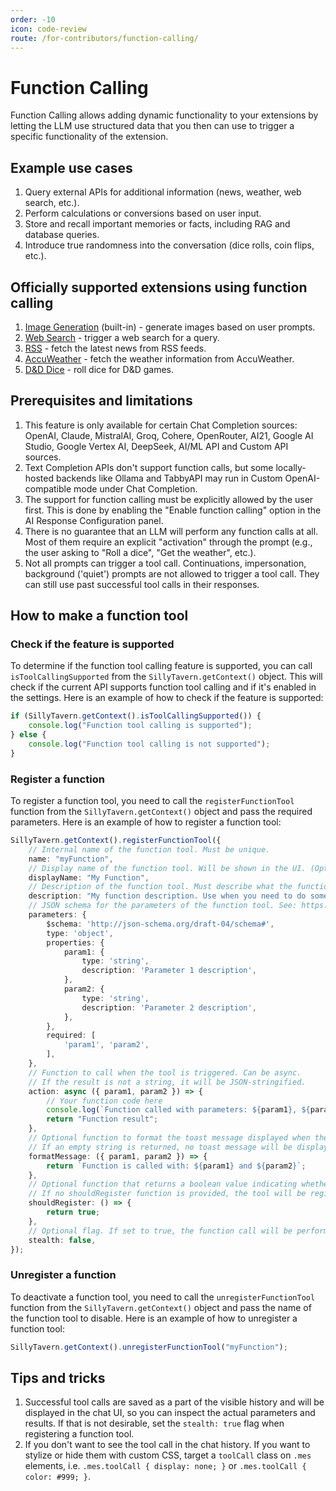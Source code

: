 ```yaml
---
order: -10
icon: code-review
route: /for-contributors/function-calling/
---
```


# Function Calling

Function Calling allows adding dynamic functionality to your extensions by letting the LLM use structured data that you then can use to trigger a specific functionality of the extension.

## Example use cases

1. Query external APIs for additional information (news, weather, web search, etc.).
2. Perform calculations or conversions based on user input.
3. Store and recall important memories or facts, including RAG and database queries.
4. Introduce true randomness into the conversation (dice rolls, coin flips, etc.).

## Officially supported extensions using function calling

1. [Image Generation](/extensions/Stable-Diffusion.md) (built-in) - generate images based on user prompts.
2. [Web Search](/extensions/WebSearch.md) - trigger a web search for a query.
3. [RSS](https://github.com/SillyTavern/Extension-RSS/) - fetch the latest news from RSS feeds.
4. [AccuWeather](https://github.com/SillyTavern/Extension-AccuWeather) - fetch the weather information from AccuWeather.
5. [D&D Dice](https://github.com/SillyTavern/Extension-Dice) - roll dice for D&D games.

## Prerequisites and limitations

1. This feature is only available for certain Chat Completion sources: OpenAI, Claude, MistralAI, Groq, Cohere, OpenRouter, AI21, Google AI Studio, Google Vertex AI, DeepSeek, AI/ML API and Custom API sources.
2. Text Completion APIs don't support function calls, but some locally-hosted backends like Ollama and TabbyAPI may run in Custom OpenAI-compatible mode under Chat Completion.
3. The support for function calling must be explicitly allowed by the user first. This is done by enabling the "Enable function calling" option in the AI Response Configuration panel.
4. There is no guarantee that an LLM will perform any function calls at all. Most of them require an explicit "activation" through the prompt (e.g., the user asking to "Roll a dice", "Get the weather", etc.).
5. Not all prompts can trigger a tool call. Continuations, impersonation, background ('quiet') prompts are not allowed to trigger a tool call. They can still use past successful tool calls in their responses.

## How to make a function tool

### Check if the feature is supported

To determine if the function tool calling feature is supported, you can call `isToolCallingSupported` from the `SillyTavern.getContext()` object. This will check if the current API supports function tool calling and if it's enabled in the settings. Here is an example of how to check if the feature is supported:

```ts
if (SillyTavern.getContext().isToolCallingSupported()) {
    console.log("Function tool calling is supported");
} else {
    console.log("Function tool calling is not supported");
}
```

### Register a function

To register a function tool, you need to call the `registerFunctionTool` function from the `SillyTavern.getContext()` object and pass the required parameters. Here is an example of how to register a function tool:

```ts
SillyTavern.getContext().registerFunctionTool({
    // Internal name of the function tool. Must be unique.
    name: "myFunction",
    // Display name of the function tool. Will be shown in the UI. (Optional)
    displayName: "My Function",
    // Description of the function tool. Must describe what the function does and when to use it.
    description: "My function description. Use when you need to do something.",
    // JSON schema for the parameters of the function tool. See: https://json-schema.org/
    parameters: {
        $schema: 'http://json-schema.org/draft-04/schema#',
        type: 'object',
        properties: {
            param1: {
                type: 'string',
                description: 'Parameter 1 description',
            },
            param2: {
                type: 'string',
                description: 'Parameter 2 description',
            },
        },
        required: [
            'param1', 'param2',
        ],
    },
    // Function to call when the tool is triggered. Can be async.
    // If the result is not a string, it will be JSON-stringified.
    action: async ({ param1, param2 }) => {
        // Your function code here
        console.log(`Function called with parameters: ${param1}, ${param2}`);
        return "Function result";
    },
    // Optional function to format the toast message displayed when the function is invoked.
    // If an empty string is returned, no toast message will be displayed.
    formatMessage: ({ param1, param2 }) => {
        return `Function is called with: ${param1} and ${param2}`;
    },
    // Optional function that returns a boolean value indicating whether the tool should be registered for the current prompt.
    // If no shouldRegister function is provided, the tool will be registered for every prompt.
    shouldRegister: () => {
        return true;
    },
    // Optional flag. If set to true, the function call will be performed, but the result won't be recorded to the visible chat history.
    stealth: false,
});
```

### Unregister a function

To deactivate a function tool, you need to call the `unregisterFunctionTool` function from the `SillyTavern.getContext()` object and pass the name of the function tool to disable. Here is an example of how to unregister a function tool:

```ts
SillyTavern.getContext().unregisterFunctionTool("myFunction");
```

## Tips and tricks

1. Successful tool calls are saved as a part of the visible history and will be displayed in the chat UI, so you can inspect the actual parameters and results. If that is not desirable, set the `stealth: true` flag when registering a function tool.
2. If you don't want to see the tool call in the chat history. If you want to stylize or hide them with custom CSS, target a `toolCall` class on `.mes` elements, i.e. `.mes.toolCall { display: none; }` or `.mes.toolCall { color: #999; }`.
